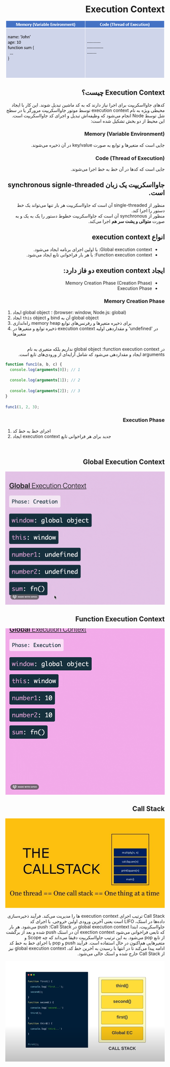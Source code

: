 <h1 dir="rtl">
Execution Context
</h1>

<div align="center">
  
![Execution Context](https://raw.githubusercontent.com/hosseinimh/javascript-tutorial/main/assets/execution_context.png)
</div>

<h2 dir="rtl">
Execution Context چیست؟
</h2>

<div dir="rtl">
کدهای جاوااسکریپت برای اجرا نیاز دارند که به کد ماشین تبدیل شوند. این کار با ایجاد محیطی ویژه به نام execution context توسط موتور جاوااسکریپت مرورگر یا در سطح شل توسط Node انجام می‌شود که وظیفه‌اش تبدیل و اجرای کد جاوااسکریپت است. این محیط از دو بخش تشکیل شده است:
</div>

<h3 dir="rtl">
	Memory (Variable Environment)
	</h3>
<div dir="rtl">
جایی است که متغیرها و توابع به صورت key/value در آن ذخیره می‌شوند.
</div>

<h3 dir="rtl">
	Code (Thread of Execution)
	</h3>
<div dir="rtl">
جایی است که کدها در آن خط به خط اجرا می‌شوند.
</div>

<h2 dir="rtl">
	جاوااسکریپت یک زبان synchronous signle-threaded است.
	</h2>
	
<div dir="rtl">
منظور از single-threaded آن است که جاوااسکریپت هر بار تنها می‌تواند یک خط دستور را اجرا کند.
</div>
<div dir="rtl">
منظور از synchronous آن است که جاوااسکریپت خطوط دستور را یک به یک و به صورت <b>متوالی و پشت سر هم</b> اجرا می‌کند.
</div>

<h2 dir="rtl">
انواع execution context
	</h2>
	<ul dir="rtl">
	<li>Global execution context: با اولین اجرای برنامه ایجاد می‌شود.</li>
		<li>Function execution context: با هر بار فراخوانی تابع ایجاد می‌شود.</li>
</ul>

<h2 dir="rtl">
ایجاد exeution context دو فاز دارد:
	</h2>
	<ul dir="rtl">
	<li>Memory Creation Phase (Creation Phase)</li>
	<li>Execution Phase</li>
</ul>

<h3 dir="rtl">
 Memory Creation Phase
</h3>
	
1. 	ایجاد global object ؛ (browser: window, Node.js: global)
2. ایجاد `this` object و bind آن به global object
3. راه‌اندازی memory heap برای ذخیره متغیرها و رفرنس‌های توابع
4. ذخیره توابع و متغیرها در execution context و مقداردهی اولیه 'undefined' در متغیرها
<br/>
<div dir="rtl">
در function execution context؛ global object نداریم بلکه متغیری به نام arguments ایجاد و مقداردهی می‌شود که شامل آرایه‌ای از 
ورودی‌های تابع است.
</div>

```js
function func1(a, b, c) {
  console.log(arguments[0]); // 1

  console.log(arguments[1]); // 2

  console.log(arguments[2]); // 3
}

func1(1, 2, 3);
```

<h3 dir="rtl">
 Execution Phase
</h3>
	
1. 	اجرای خط به خط کد
2. ایجاد execution context جدید برای هر فراخوانی تابع

<br />

<h2 dir="rtl">
 Global Execution Context
</h2>
<div align="center">
  
![Global Execution Context](https://raw.githubusercontent.com/hosseinimh/javascript-tutorial/main/assets/global_execution_context.gif)
</div>

<h2 dir="rtl">
 Function Execution Context
</h2>
<div align="center">
  
![Function Execution Context](https://raw.githubusercontent.com/hosseinimh/javascript-tutorial/main/assets/function_execution_context.gif)
</div>

<h2 dir="rtl">
Call Stack
	</h2>

<div align="center">
  
![The Call Stack](https://raw.githubusercontent.com/hosseinimh/javascript-tutorial/main/assets/call_stack.jpg)
</div>

<div dir="rtl">
Call Stack ترتیب اجرای execution context ها را مدیریت می‌کند. فرآیند ذخیره‌سازی داده‌ها در استک، LIFO است یعنی آخرین ورودی اولین خروجی. با اجرای کد جاوااسکریپت، ابتدا global execution context در Call Stack؛ push می‌شود. هر بار که تابعی فراخوانی می‌شود exection context آن در استک push شده و بعد از برگشت از تابع pop می‌شود. به این ترتیب جاوااسکریپت دقیقا می‌داند که چه Scope و متغیرهایی هم‌اکنون در حال استفاده است. فرآیند push و pop با اجرای خط به خط کد ادامه پیدا می‌کند تا در انتها با رسیدن به آخرین خط کد، global execution context نیز از Call Stack خارج شده و استک خالی می‌شود.
</div>

<div align="center">
  
![Call Stack](https://raw.githubusercontent.com/hosseinimh/javascript-tutorial/main/assets/call_stack.png)
</div>
